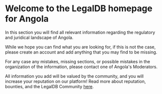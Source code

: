 <!-- TITLE: Angola -->
<!-- SUBTITLE: Welcome to the legalDB home of Angola -->

# Welcome to the LegalDB homepage for Angola

In this section you will find all relevant information regarding the regulatory and juridical landscape of Angola.

While we hope you can find what you are looking for, if this is not the case, please create an account and add anything that you may find to be missing.

For any case any mistakes, missing sections, or possible mistakes in the organization of the information, please contact one of Angola's Moderators.

All information you add will be valued by the community, and you will increase your reputation on our platform! Read more about reputation, bounties, and the LegalDB Community [here](http://legaldb.herokuapp.com/legaldb/community).
